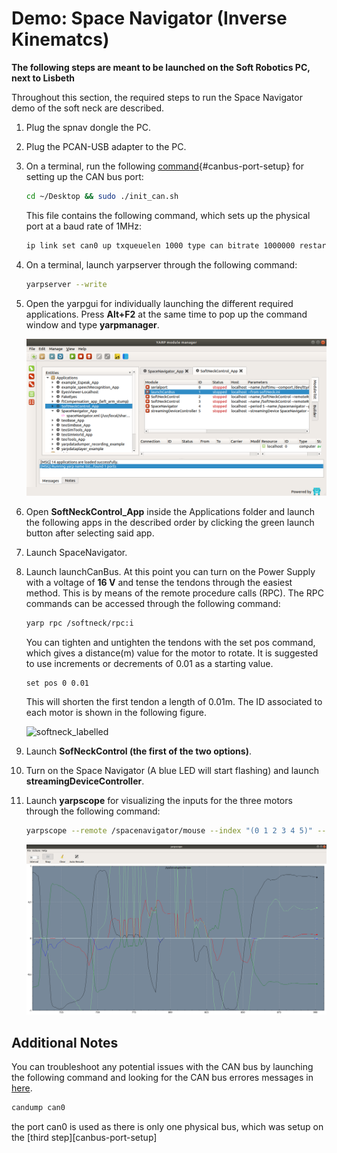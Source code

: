 # Demo: Space Navigator (Inverse Kinematcs)

**The following steps are meant to be launched on the Soft Robotics PC, next to Lisbeth**

Throughout this section, the required steps to run the Space Navigator demo of the soft neck are described. 

1. Plug the spnav dongle the PC.
2. Plug the PCAN-USB adapter to the PC.
3. On a terminal, run the following [command](){#canbus-port-setup} for setting up the CAN bus port:

    ```bash
    cd ~/Desktop && sudo ./init_can.sh
    ```

    This file contains the following command, which sets up the physical port at a baud rate of 1MHz:
    ```bash
    ip link set can0 up txqueuelen 1000 type can bitrate 1000000 restart-ms 100
    ``` 

4. On a terminal, launch yarpserver through the following command:

    ```bash
    yarpserver --write
    ```

5. Open the yarpgui for individually launching the different required applications. Press **Alt+F2** at the same time to pop up the command window and type **yarpmanager**.  

    ![yarpmanager](../fig/yarpmanager_UI.png)

6. Open **SoftNeckControl_App** inside the Applications folder and launch the following apps in the described order by clicking the green launch button after selecting said app.  
7. Launch SpaceNavigator.  
8. Launch launchCanBus. At this point you can turn on the Power Supply with a voltage of **16 V** and tense the tendons through the easiest method. This is by means of the remote procedure calls (RPC). The RPC commands can be accessed through the following command:

    ```bash
    yarp rpc /softneck/rpc:i
    ```

    You can tighten and untighten the tendons with the set pos command, which gives a distance(m) value for the motor to rotate. It is suggested to use increments or decrements of 0.01 as a starting value.

    ```text
    set pos 0 0.01
    ```

    This will shorten the first tendon a length of 0.01m. The ID associated to each motor is shown in the following figure.

    ![softneck_labelled](../fig/neck_labelled.png)

9. Launch **SofNeckControl (the first of the two options)**.
10. Turn on the Space Navigator (A blue LED will start flashing) and launch **streamingDeviceController**.
11. Launch **yarpscope** for visualizing the inputs for the three motors through the following command:
    ```bash
    yarpscope --remote /spacenavigator/mouse --index "(0 1 2 3 4 5)" --color "(Red Green Blue LightRed LightGreen LightBlue)" --min -1 --max 1
    ```

    ![yarpscope](../fig/yarpscope.png)

## Additional Notes

You can troubleshoot any potential issues with the CAN bus by launching the following command and looking for the CAN bus errores messages in [here]().

```bash
candump can0
```

the port can0 is used as there is only one physical bus, which was setup on the [third step][canbus-port-setup]